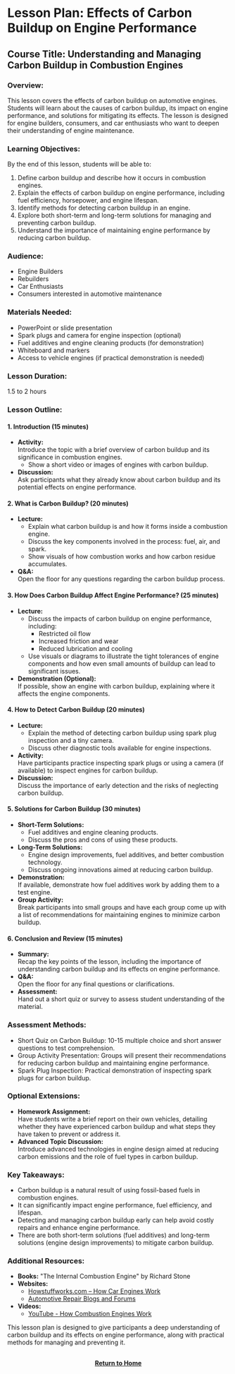 # Lesson Plan: Effects of Carbon Buildup on Engine Performance

## Course Title: Understanding and Managing Carbon Buildup in Combustion Engines

### Overview:
This lesson covers the effects of carbon buildup on automotive engines. Students will learn about the causes of carbon buildup, its impact on engine performance, and solutions for mitigating its effects. The lesson is designed for engine builders, consumers, and car enthusiasts who want to deepen their understanding of engine maintenance.

### Learning Objectives:
By the end of this lesson, students will be able to:
1. Define carbon buildup and describe how it occurs in combustion engines.
2. Explain the effects of carbon buildup on engine performance, including fuel efficiency, horsepower, and engine lifespan.
3. Identify methods for detecting carbon buildup in an engine.
4. Explore both short-term and long-term solutions for managing and preventing carbon buildup.
5. Understand the importance of maintaining engine performance by reducing carbon buildup.

### Audience:
- Engine Builders
- Rebuilders
- Car Enthusiasts
- Consumers interested in automotive maintenance

### Materials Needed:
- PowerPoint or slide presentation
- Spark plugs and camera for engine inspection (optional)
- Fuel additives and engine cleaning products (for demonstration)
- Whiteboard and markers
- Access to vehicle engines (if practical demonstration is needed)

### Lesson Duration:
1.5 to 2 hours

### Lesson Outline:

#### 1. **Introduction (15 minutes)**  
   - **Activity:**  
     Introduce the topic with a brief overview of carbon buildup and its significance in combustion engines.  
     - Show a short video or images of engines with carbon buildup.
   - **Discussion:**  
     Ask participants what they already know about carbon buildup and its potential effects on engine performance.

#### 2. **What is Carbon Buildup? (20 minutes)**  
   - **Lecture:**  
     - Explain what carbon buildup is and how it forms inside a combustion engine.
     - Discuss the key components involved in the process: fuel, air, and spark.
     - Show visuals of how combustion works and how carbon residue accumulates.
   - **Q&A:**  
     Open the floor for any questions regarding the carbon buildup process.

#### 3. **How Does Carbon Buildup Affect Engine Performance? (25 minutes)**  
   - **Lecture:**  
     - Discuss the impacts of carbon buildup on engine performance, including:
       - Restricted oil flow
       - Increased friction and wear
       - Reduced lubrication and cooling
     - Use visuals or diagrams to illustrate the tight tolerances of engine components and how even small amounts of buildup can lead to significant issues.
   - **Demonstration (Optional):**  
     If possible, show an engine with carbon buildup, explaining where it affects the engine components.

#### 4. **How to Detect Carbon Buildup (20 minutes)**  
   - **Lecture:**  
     - Explain the method of detecting carbon buildup using spark plug inspection and a tiny camera.
     - Discuss other diagnostic tools available for engine inspections.
   - **Activity:**  
     Have participants practice inspecting spark plugs or using a camera (if available) to inspect engines for carbon buildup.
   - **Discussion:**  
     Discuss the importance of early detection and the risks of neglecting carbon buildup.

#### 5. **Solutions for Carbon Buildup (30 minutes)**  
   - **Short-Term Solutions:**  
     - Fuel additives and engine cleaning products.
     - Discuss the pros and cons of using these products.
   - **Long-Term Solutions:**  
     - Engine design improvements, fuel additives, and better combustion technology.
     - Discuss ongoing innovations aimed at reducing carbon buildup.
   - **Demonstration:**  
     If available, demonstrate how fuel additives work by adding them to a test engine.
   - **Group Activity:**  
     Break participants into small groups and have each group come up with a list of recommendations for maintaining engines to minimize carbon buildup.

#### 6. **Conclusion and Review (15 minutes)**  
   - **Summary:**  
     Recap the key points of the lesson, including the importance of understanding carbon buildup and its effects on engine performance.
   - **Q&A:**  
     Open the floor for any final questions or clarifications.
   - **Assessment:**  
     Hand out a short quiz or survey to assess student understanding of the material.

### Assessment Methods:
- Short Quiz on Carbon Buildup: 10-15 multiple choice and short answer questions to test comprehension.
- Group Activity Presentation: Groups will present their recommendations for reducing carbon buildup and maintaining engine performance.
- Spark Plug Inspection: Practical demonstration of inspecting spark plugs for carbon buildup.

### Optional Extensions:
- **Homework Assignment:**  
   Have students write a brief report on their own vehicles, detailing whether they have experienced carbon buildup and what steps they have taken to prevent or address it.
- **Advanced Topic Discussion:**  
   Introduce advanced technologies in engine design aimed at reducing carbon emissions and the role of fuel types in carbon buildup.

### Key Takeaways:
- Carbon buildup is a natural result of using fossil-based fuels in combustion engines.
- It can significantly impact engine performance, fuel efficiency, and lifespan.
- Detecting and managing carbon buildup early can help avoid costly repairs and enhance engine performance.
- There are both short-term solutions (fuel additives) and long-term solutions (engine design improvements) to mitigate carbon buildup.

### Additional Resources:
- **Books:** "The Internal Combustion Engine" by Richard Stone
- **Websites:**  
   - [Howstuffworks.com – How Car Engines Work](https://auto.howstuffworks.com)
   - [Automotive Repair Blogs and Forums](https://www.autobahnautomotive.com)
- **Videos:**  
   - [YouTube - How Combustion Engines Work](https://www.youtube.com/watch?v=8tGAYLR6Oik)

This lesson plan is designed to give participants a deep understanding of carbon buildup and its effects on engine performance, along with practical methods for managing and preventing it.

<h2></h2>
<p align="center">
  <a href="https://github.com/rlangc"><b>Return to Home</b></a>
